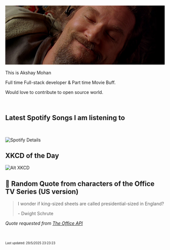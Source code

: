[![Akshay's GitHub Banner](./assets/bigLebowski.jpg)](https://github.com/AkshayHere)

This is Akshay Mohan

Full time Full-stack developer & Part time Movie Buff.

Would love to contribute to open source world.

<!-- ## &#x1f4c8; GitHub Stats

<br>
<a href="https://github.com/akshayhere">
  <img align="center" style="margin:0.5rem" src="https://dudes-abides-this-github-stats.vercel.app/api/top-langs/?username=akshayhere&layout=compact&hide=html,css&disable_animations=true&theme=cobalt&card_width=410px" alt="Akshay's GitHub Stats" />
</a> -->

<br>

## Latest Spotify Songs I am listening to

<br>

![Spotify Details](https://spotify-recently-played-readme.vercel.app/api?user=akshay_here&unique=true)

## XKCD of the Day

![Alt XKCD](https://imgs.xkcd.com/comics/delicious.png)


## 📣 Random Quote from characters of the Office TV Series (US version)

> I wonder if king-sized sheets are called presidential-sized in England?
>
> <p>- Dwight Schrute</p>

_Quote requested from [The Office API](https://officeapi.akashrajpurohit.com/quote/random)_

<br>

<sub><sup>Last updated: 29/5/2025 23:23:23</sup></sub>
